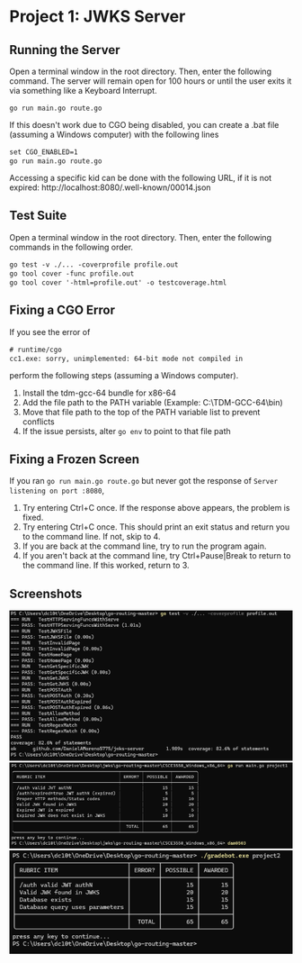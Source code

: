 # Project 1: JWKS Server

## Running the Server
Open a terminal window in the root directory. Then, enter the following command. The server will remain open for 100 hours or until the user exits it via something like a Keyboard Interrupt.
```
go run main.go route.go
```
If this doesn't work due to CGO being disabled, you can create a .bat file (assuming a Windows computer) with the following lines
```
set CGO_ENABLED=1
go run main.go route.go
```

Accessing a specific kid can be done with the following URL, if it is not expired: http://localhost:8080/.well-known/00014.json

## Test Suite
Open a terminal window in the root directory. Then, enter the following commands in the following order.
```
go test -v ./... -coverprofile profile.out
go tool cover -func profile.out
go tool cover '-html=profile.out' -o testcoverage.html
```

## Fixing a CGO Error
If you see the error of
```
# runtime/cgo
cc1.exe: sorry, unimplemented: 64-bit mode not compiled in
```
perform the following steps (assuming a Windows computer).
 1. Install the tdm-gcc-64 bundle for x86-64
 2. Add the file path to the PATH variable (Example: C:\TDM-GCC-64\bin)
 3. Move that file path to the top of the PATH variable list to prevent conflicts
 4. If the issue persists, alter `go env` to point to that file path

## Fixing a Frozen Screen
If you ran `go run main.go route.go` but never got the response of `Server listening on port :8080`,
 1. Try entering Ctrl+C once. If the response above appears, the problem is fixed.
 2. Try entering Ctrl+C once. This should print an exit status and return you to the command line. If not, skip to 4.
 3. If you are back at the command line, try to run the program again.
 4. If you aren't back at the command line, try Ctrl+Pause|Break to return to the command line. If this worked, return to 3.

## Screenshots
![Coverage of Custom Test Suite](./Custom-Test-Suite-Screenshot.png)
![Rubric Result of Gradebot Project 1](./Gradebot-Screenshot-Project1.png)
![Rubric Result of Gradebot Project 2](./Gradebot-Screenshot-Project2.png)